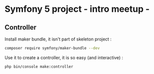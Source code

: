 # Symfony 5 project - intro meetup -

## Controller
Install maker bundle, it isn't part of skeleton project :

```bash
composer require symfony/maker-bundle --dev
```

Use it to create a controller, it is so easy (and interactive) :

```bash
php bin/console make:controller  
```

